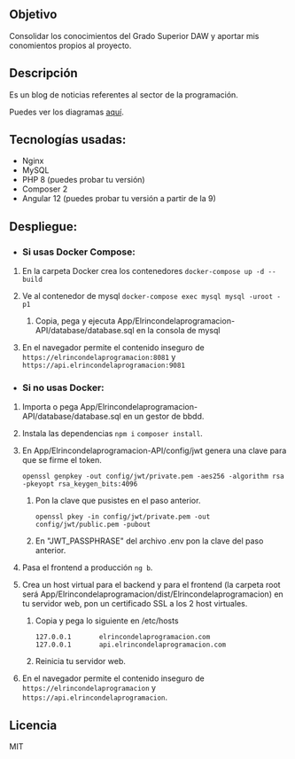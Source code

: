 ## Objetivo
Consolidar los conocimientos del Grado Superior DAW y aportar mis conomientos propios
al proyecto.

## Descripción
Es un blog de noticias referentes al sector de la programación.

Puedes ver los diagramas [aquí](https://github.com/Pacorb94/ProyectoDAW/blob/master/Diagramas/).

## Tecnologías usadas:
* Nginx 
* MySQL
* PHP 8 (puedes probar tu versión)
* Composer 2
* Angular 12 (puedes probar tu versión a partir de la 9)

## Despliegue:
* ### Si usas Docker Compose:
 1. En la carpeta Docker crea los contenedores `docker-compose up -d --build`
 2. Ve al contenedor de mysql `docker-compose exec mysql mysql -uroot -p1`
      
    1. Copia, pega y ejecuta App/Elrincondelaprogramacion-API/database/database.sql en la consola de mysql

 3. En el navegador permite el contenido inseguro de `https://elrincondelaprogramacion:8081` 
 y `https://api.elrincondelaprogramacion:9081`

* ### Si no usas Docker:
 1. Importa o pega App/Elrincondelaprogramacion-API/database/database.sql en un gestor de bbdd.
 2. Instala las dependencias `npm i` `composer install`.  
 3. En App/Elrincondelaprogramacion-API/config/jwt genera una clave para que se firme el token.

        openssl genpkey -out config/jwt/private.pem -aes256 -algorithm rsa -pkeyopt rsa_keygen_bits:4096

    1. Pon la clave que pusistes en el paso anterior.

       ```
       openssl pkey -in config/jwt/private.pem -out config/jwt/public.pem -pubout
       ```

    2. En "JWT_PASSPHRASE" del archivo .env pon la clave del paso anterior.
 4. Pasa el frontend a producción `ng b`.
 5. Crea un host virtual para el backend y para el frontend (la carpeta root será App/Elrincondelaprogramacion/dist/Elrincondelaprogramacion) en tu servidor web, pon un certificado SSL a los 2 host virtuales.

    1. Copia y pega lo siguiente en /etc/hosts

        ```
        127.0.0.1       elrincondelaprogramacion.com
        127.0.0.1       api.elrincondelaprogramacion.com
        ```

    2. Reinicia tu servidor web.

 6. En el navegador permite el contenido inseguro de `https://elrincondelaprogramacion` y 
 `https://api.elrincondelaprogramacion`.

## Licencia
MIT
